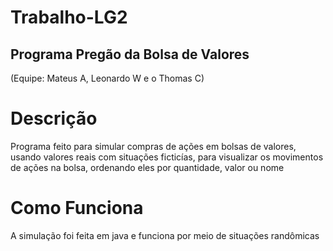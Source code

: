 # Trabalho-LG2
## Programa Pregão da Bolsa de Valores
(Equipe: Mateus A, Leonardo W e o Thomas C)

# Descrição
Programa feito para simular compras de ações em bolsas de valores, usando valores reais com situações ficticías, para visualizar os movimentos de ações na bolsa, ordenando eles por quantidade, valor ou nome

# Como Funciona
A simulação foi feita em java e funciona por meio de situações randômicas
